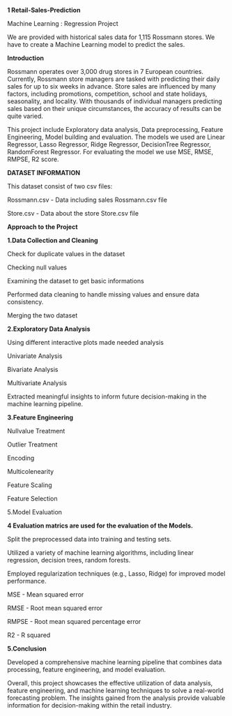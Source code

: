 **1 Retail-Sales-Prediction**

Machine Learning : Regression Project

We are provided with historical sales data for 1,115 Rossmann stores. We have to create a Machine Learning model to predict the sales.

**Introduction**

Rossmann operates over 3,000 drug stores in 7 European countries. Currently, Rossmann store managers are tasked with predicting their daily sales for up to six weeks in advance. Store sales are influenced by many factors, including promotions, competition, school and state holidays, seasonality, and locality. With thousands of individual managers predicting sales based on their unique circumstances, the accuracy of results can be quite varied.

This project include Exploratory data analysis, Data preprocessing, Feature Engineering, Model building and evaluation. The models we used are Linear Regressor, Lasso Regressor, Ridge Regressor, DecisionTree Regressor, RandomForest Regressor. For evaluating the model we use MSE, RMSE, RMPSE, R2 score.

**DATASET INFORMATION**

This dataset consist of two csv files:

Rossmann.csv - Data including sales Rossmann.csv file

Store.csv - Data about the store Store.csv file

**Approach to the Project**

**1.Data Collection and Cleaning**

Check for duplicate values in the dataset

Checking null values

Examining the dataset to get basic informations

Performed data cleaning to handle missing values and ensure data consistency.

Merging the two dataset

**2.Exploratory Data Analysis**

Using different interactive plots made needed analysis

Univariate Analysis

Bivariate Analysis

Multivariate Analysis

Extracted meaningful insights to inform future decision-making in the machine learning pipeline.

**3.Feature Engineering**

Nullvalue Treatment

Outlier Treatment

Encoding

Multicolenearity

Feature Scaling

Feature Selection

5.Model Evaluation

**4 Evaluation matrics are used for the evaluation of the Models.**

Split the preprocessed data into training and testing sets.

Utilized a variety of machine learning algorithms, including linear regression, decision trees, random forests.

Employed regularization techniques (e.g., Lasso, Ridge) for improved model performance.

MSE - Mean squared error

RMSE - Root mean squared error

RMPSE - Root mean squared percentage error

R2 - R squared

**5.Conclusion**

Developed a comprehensive machine learning pipeline that combines data processing, feature engineering, and model evaluation.

Overall, this project showcases the effective utilization of data analysis, feature engineering, and machine learning techniques to solve a real-world forecasting problem. The insights gained from the analysis provide valuable information for decision-making within the retail industry.
